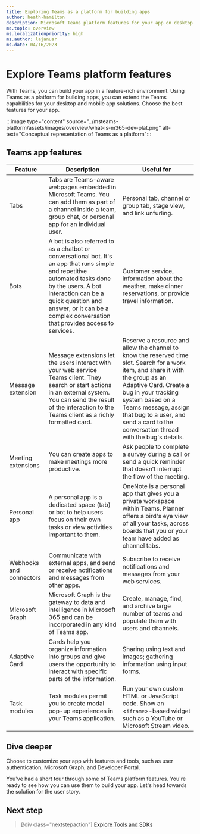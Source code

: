```yaml
---
title: Exploring Teams as a platform for building apps
author: heath-hamilton
description: Microsoft Teams platform features for your app on desktop and mobile. Tabs, bots, messaging extension, webhook, connectors, Microsoft Graph, or Adaptive Cards.
ms.topic: overview
ms.localizationpriority: high
ms.author: lajanuar
ms.date: 04/16/2023
---
```

# Explore Teams platform features

With Teams, you can build your app in a feature-rich environment. Using Teams as a platform for building apps, you can extend the Teams capabilities for your desktop and mobile app solutions. Choose the best features for your app.

:::image type="content" source="../msteams-platform/assets/images/overview/what-is-m365-dev-plat.png" alt-text="Conceptual representation of Teams as a platform":::

## Teams app features

| Feature | Description | Useful for |
| --- | --- | --- |
|Tabs | Tabs are Teams-aware webpages embedded in Microsoft Teams. You can add them as part of a channel inside a team, group chat, or personal app for an individual user. | Personal tab, channel or group tab, stage view, and link unfurling. |
| Bots | A bot is also referred to as a chatbot or conversational bot. It's an app that runs simple and repetitive automated tasks done by the users. A bot interaction can be a quick question and answer, or it can be a complex conversation that provides access to services. | Customer service, information about the weather, make dinner reservations, or provide travel information. |
| Message extension | Message extensions let the users interact with your web service Teams client. They search or start actions in an external system. You can send the result of the interaction to the Teams client as a richly formatted card. | Reserve a resource and allow the channel to know the reserved time slot. Search for a work item, and share it with the group as an Adaptive Card. Create a bug in your tracking system based on a Teams message, assign that bug to a user, and send a card to the conversation thread with the bug's details. |
|Meeting extensions | You can create apps to make meetings more productive. | Ask people to complete a survey during a call or send a quick reminder that doesn’t interrupt the flow of the meeting. |
| Personal app | A personal app is a dedicated space (tab) or bot to help users focus on their own tasks or view activities important to them. | OneNote is a personal app that gives you a private workspace within Teams. Planner offers a bird's eye view of all your tasks, across boards that you or your team have added as channel tabs. |
| Webhooks and connectors | Communicate with external apps, and send or receive notifications and messages from other apps. | Subscribe to receive notifications and messages from your web services. |
| Microsoft Graph | Microsoft Graph is the gateway to data and intelligence in Microsoft 365 and can be incorporated in any kind of Teams app. | Create, manage, find, and archive large number of teams and populate them with users and channels. |
| Adaptive Card | Cards help you organize information into groups and give users the opportunity to interact with specific parts of the information. | Sharing using text and images; gathering information using input forms. |
| Task modules | Task modules permit you to create modal pop-up experiences in your Teams application. | Run your own custom HTML or JavaScript code. Show an <`iframe`>-based widget such as a YouTube or Microsoft Stream video. |

## Dive deeper

Choose to customize your app with features and tools, such as user authentication, Microsoft Graph, and Developer Portal.

You've had a short tour through some of Teams platform features. You're ready to see how you can use them to build your app. Let's head towards the solution for the user story.

## Next step

> [!div class="nextstepaction"]
> [Explore Tools and SDKs](overview-tools-and-sdks.md)
